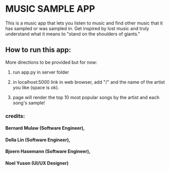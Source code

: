# MUSIC SAMPLE APP

This is a music app that lets you listen to music and find other music that it has sampled or was sampled in. Get inspired by lost music and truly understand what it means to "stand on the shoulders of giants."

## How to run this app:

More directions to be provided but for now:

1. run app.py in server folder

2. in localhost:5000 link in web browser, add "/" and the name of the artist you like (space is ok).

3. page will render the top 10 most popular songs by the artist and each song's sample!

### credits: 

#### Bernard Mulaw (Software Engineer),

#### Della Lin (Software Engineer),

#### Bjoern Hasemann (Software Engineer),

#### Noel Yuson (UI/UX Designer)
